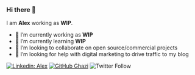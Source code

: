 ### Hi there 👋

I am **Alex** working as **WIP**.

- 🔭 I’m currently working as **WIP**
- 🌱 I’m currently learning **WIP**
- 👯 I’m looking to collaborate on open source/commercial projects
- 🤔 I’m looking for help with digital marketing to drive traffic to my blog


[![Linkedin: Alex](https://img.shields.io/badge/-Ghazi-blue?style=flat-square&logo=Linkedin&logoColor=white&link=https://www.linkedin.com/in/ghazi-khan/)](https://www.linkedin.com/in/alex-carido-3b26a595/)
[![GitHub Ghazi](https://img.shields.io/github/followers/gkhan205?label=follow&style=social)](https://github.com/gkhan205)
![Twitter Follow](https://img.shields.io/twitter/follow/codewithghazi?style=social)
